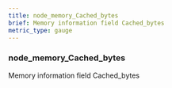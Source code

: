 ```yaml
---
title: node_memory_Cached_bytes
brief: Memory information field Cached_bytes
metric_type: gauge
---
```

### node_memory_Cached_bytes

Memory information field Cached_bytes